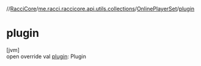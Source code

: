 //[RacciCore](../../../index.md)/[me.racci.raccicore.api.utils.collections](../index.md)/[OnlinePlayerSet](index.md)/[plugin](plugin.md)

# plugin

[jvm]\
open override val [plugin](plugin.md): Plugin
